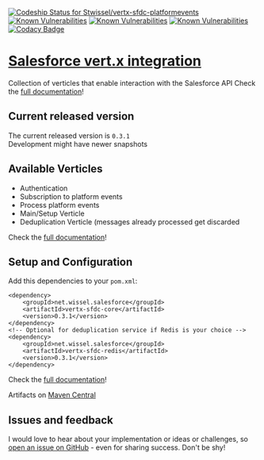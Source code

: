 [ ![Codeship Status for Stwissel/vertx-sfdc-platformevents](https://app.codeship.com/projects/65890500-b1cd-0135-81e1-7645507f84f6/status?branch=master)](https://app.codeship.com/projects/257955)
[![Known Vulnerabilities](https://snyk.io/test/github/Stwissel/vertx-sfdc-platformevents/badge.svg?targetFile=pom.xml)](https://snyk.io/test/github/Stwissel/vertx-sfdc-platformevents?targetFile=pom.xml)
[![Known Vulnerabilities](https://snyk.io/test/github/Stwissel/vertx-sfdc-platformevents/badge.svg?targetFile=vertx-sfdc-core%2Fpom.xml)](https://snyk.io/test/github/Stwissel/vertx-sfdc-platformevents?targetFile=vertx-sfdc-core%2Fpom.xml)
[![Known Vulnerabilities](https://snyk.io/test/github/Stwissel/vertx-sfdc-platformevents/badge.svg?targetFile=vertx-sfdc-redis%2Fpom.xml)](https://snyk.io/test/github/Stwissel/vertx-sfdc-platformevents?targetFile=vertx-sfdc-redis%2Fpom.xml)
[![Codacy Badge](https://api.codacy.com/project/badge/Grade/b6619f054b1d4535a9c9a5235928da4c)](https://www.codacy.com/app/Stwissel/vertx-sfdc-platformevents?utm_source=github.com&amp;utm_medium=referral&amp;utm_content=Stwissel/vertx-sfdc-platformevents&amp;utm_campaign=Badge_Grade)


# [Salesforce vert.x integration](https://stwissel.github.io/vertx-sfdc-platformevents)

Collection of verticles that enable interaction with the Salesforce API
Check the [full documentation](https://stwissel.github.io/vertx-sfdc-platformevents)!

## Current released version

The current released version is `0.3.1`<br />
Development might have newer snapshots

## Available Verticles

- Authentication
- Subscription to platform events
- Process platform events
- Main/Setup Verticle
- Deduplication Verticle (messages already processed get discarded

Check the [full documentation](https://stwissel.github.io/vertx-sfdc-platformevents)!

## Setup and Configuration

Add this dependencies to your `pom.xml`:

```
<dependency>
	<groupId>net.wissel.salesforce</groupId>
	<artifactId>vertx-sfdc-core</artifactId>
	<version>0.3.1</version>
</dependency>
<!-- Optional for deduplication service if Redis is your choice -->
<dependency>
	<groupId>net.wissel.salesforce</groupId>
	<artifactId>vertx-sfdc-redis</artifactId>
	<version>0.3.1</version>
</dependency>
```
Check the [full documentation](https://stwissel.github.io/vertx-sfdc-platformevents)!

Artifacts on [Maven Central](https://search.maven.org/#search%7Cga%7C1%7Cg%3A%22net.wissel.salesforce%22)

## Issues and feedback

I would love to hear about your implementation or ideas or challenges, so 
[open an issue on GitHub](https://github.com/Stwissel/vertx-sfdc-platformevents/issues) - even for sharing success. Don't be shy!
